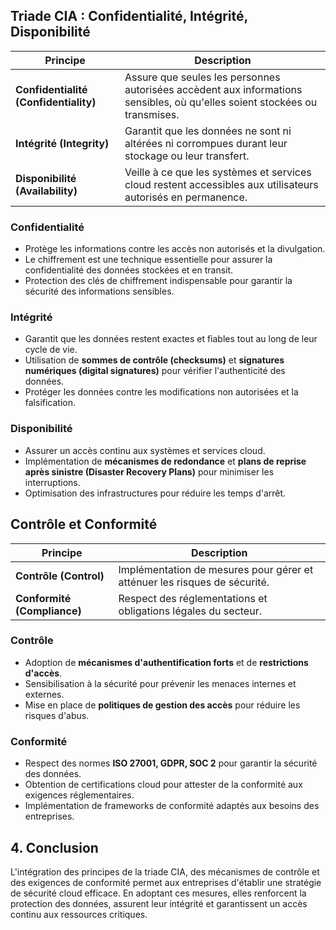 ## Triade CIA : Confidentialité, Intégrité, Disponibilité

| Principe                              | Description                                                                                                                |
| ------------------------------------- | -------------------------------------------------------------------------------------------------------------------------- |
| **Confidentialité (Confidentiality)** | Assure que seules les personnes autorisées accèdent aux informations sensibles, où qu'elles soient stockées ou transmises. |
| **Intégrité (Integrity)**             | Garantit que les données ne sont ni altérées ni corrompues durant leur stockage ou leur transfert.                         |
| **Disponibilité (Availability)**      | Veille à ce que les systèmes et services cloud restent accessibles aux utilisateurs autorisés en permanence.               |

### Confidentialité

- Protège les informations contre les accès non autorisés et la divulgation.
- Le chiffrement est une technique essentielle pour assurer la confidentialité des données stockées et en transit.
- Protection des clés de chiffrement indispensable pour garantir la sécurité des informations sensibles.
### Intégrité

- Garantit que les données restent exactes et fiables tout au long de leur cycle de vie.
- Utilisation de **sommes de contrôle (checksums)** et **signatures numériques (digital signatures)** pour vérifier l'authenticité des données.
- Protéger les données contre les modifications non autorisées et la falsification.

### Disponibilité

- Assurer un accès continu aux systèmes et services cloud.
- Implémentation de **mécanismes de redondance** et **plans de reprise après sinistre (Disaster Recovery Plans)** pour minimiser les interruptions.
- Optimisation des infrastructures pour réduire les temps d'arrêt.

## Contrôle et Conformité

| Principe                    | Description                                                               |
| --------------------------- | ------------------------------------------------------------------------- |
| **Contrôle (Control)**      | Implémentation de mesures pour gérer et atténuer les risques de sécurité. |
| **Conformité (Compliance)** | Respect des réglementations et obligations légales du secteur.            |


### Contrôle

- Adoption de **mécanismes d'authentification forts** et de **restrictions d'accès**.
- Sensibilisation à la sécurité pour prévenir les menaces internes et externes.
- Mise en place de **politiques de gestion des accès** pour réduire les risques d'abus.

### Conformité

- Respect des normes **ISO 27001, GDPR, SOC 2** pour garantir la sécurité des données.
- Obtention de certifications cloud pour attester de la conformité aux exigences réglementaires.
- Implémentation de frameworks de conformité adaptés aux besoins des entreprises.

## 4. Conclusion

L'intégration des principes de la triade CIA, des mécanismes de contrôle et des exigences de conformité permet aux entreprises d'établir une stratégie de sécurité cloud efficace. En adoptant ces mesures, elles renforcent la protection des données, assurent leur intégrité et garantissent un accès continu aux ressources critiques.